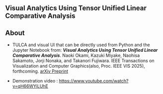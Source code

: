 ## Visual Analytics Using Tensor Unified Linear Comparative Analysis

About
-----
* TULCA and visual UI that can be directly used from Python and the Jupyter Notebook from: ***Visual Analytics Using Tensor Unified Linear Comparative Analysis***.
Naoki Okami, Kazuki Miyake, Naohisa Sakamoto, Jorji Nonaka, and Takanori Fujiwara.
IEEE Transactions on Visualization and Computer Graphics(also, Proc. IEEE VIS 2025), forthcoming.
[arXiv Preprint](https://doi.org/10.48550/arXiv.2507.19988)

* Demonstration video : https://www.youtube.com/watch?v=qH66WYiLUhE
